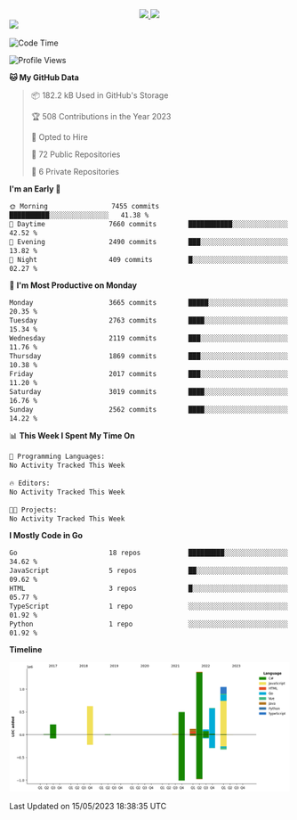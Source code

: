 <div align="center">
  <a href="https://github.com/arielsrv">
    <img height="180em" src="https://github-readme-stats.vercel.app/api?username=arielsrv&show_icons=true&theme=radical&include_all_commits=true&count_private=true"/>
    <img height="180em" src="https://github-readme-stats.vercel.app/api/top-langs/?username=arielsrv&layout=compact&langs_count=10&theme=radical"/>
 </a>
</div>

<div>
  <a href="https://www.linkedin.com/in/arielpineiro/" target="_blank">
    <img src="https://img.shields.io/badge/-LinkedIn-%230077B5?style=for-the-badge&logo=linkedin&logoColor=white" target="_blank">
  </a>
</div>

<!--START_SECTION:waka-->
![Code Time](http://img.shields.io/badge/Code%20Time-0%20secs-blue)

![Profile Views](http://img.shields.io/badge/Profile%20Views-0-blue)

**🐱 My GitHub Data** 

> 📦 182.2 kB Used in GitHub's Storage 
 > 
> 🏆 508 Contributions in the Year 2023
 > 
> 💼 Opted to Hire
 > 
> 📜 72 Public Repositories 
 > 
> 🔑 6 Private Repositories 
 > 
**I'm an Early 🐤** 

```text
🌞 Morning                7455 commits        ██████████░░░░░░░░░░░░░░░   41.38 % 
🌆 Daytime                7660 commits        ███████████░░░░░░░░░░░░░░   42.52 % 
🌃 Evening                2490 commits        ███░░░░░░░░░░░░░░░░░░░░░░   13.82 % 
🌙 Night                  409 commits         █░░░░░░░░░░░░░░░░░░░░░░░░   02.27 % 
```
📅 **I'm Most Productive on Monday** 

```text
Monday                   3665 commits        █████░░░░░░░░░░░░░░░░░░░░   20.35 % 
Tuesday                  2763 commits        ████░░░░░░░░░░░░░░░░░░░░░   15.34 % 
Wednesday                2119 commits        ███░░░░░░░░░░░░░░░░░░░░░░   11.76 % 
Thursday                 1869 commits        ███░░░░░░░░░░░░░░░░░░░░░░   10.38 % 
Friday                   2017 commits        ███░░░░░░░░░░░░░░░░░░░░░░   11.20 % 
Saturday                 3019 commits        ████░░░░░░░░░░░░░░░░░░░░░   16.76 % 
Sunday                   2562 commits        ████░░░░░░░░░░░░░░░░░░░░░   14.22 % 
```


📊 **This Week I Spent My Time On** 

```text
💬 Programming Languages: 
No Activity Tracked This Week

🔥 Editors: 
No Activity Tracked This Week

🐱‍💻 Projects: 
No Activity Tracked This Week
```

**I Mostly Code in Go** 

```text
Go                       18 repos            █████████░░░░░░░░░░░░░░░░   34.62 % 
JavaScript               5 repos             ██░░░░░░░░░░░░░░░░░░░░░░░   09.62 % 
HTML                     3 repos             █░░░░░░░░░░░░░░░░░░░░░░░░   05.77 % 
TypeScript               1 repo              ░░░░░░░░░░░░░░░░░░░░░░░░░   01.92 % 
Python                   1 repo              ░░░░░░░░░░░░░░░░░░░░░░░░░   01.92 % 
```



**Timeline**

![Lines of Code chart](https://raw.githubusercontent.com/arielsrv/arielsrv/main/assets/bar_graph.png)


 Last Updated on 15/05/2023 18:38:35 UTC
<!--END_SECTION:waka-->
